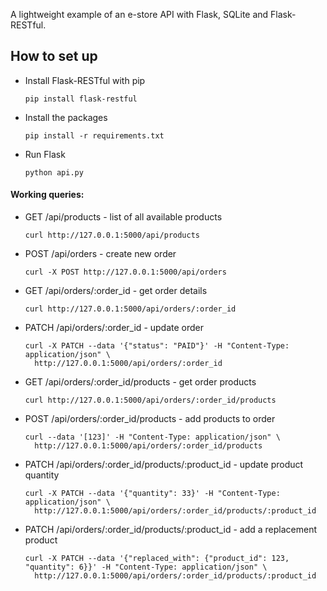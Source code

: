 A lightweight example of an e-store API with Flask, SQLite and Flask-RESTful.

## How to set up ##

- Install Flask-RESTful with pip
    ```
    pip install flask-restful
    ```

- Install the packages
    ```
    pip install -r requirements.txt
    ```
    
- Run Flask 
    ```
    python api.py
    ```


#### Working queries: ####

* GET /api/products - list of all available products
    ```
    curl http://127.0.0.1:5000/api/products
    ```

* POST /api/orders - create new order
    ```
    curl -X POST http://127.0.0.1:5000/api/orders
    ```

* GET /api/orders/:order_id - get order details
    ```
    curl http://127.0.0.1:5000/api/orders/:order_id
    ```

* PATCH /api/orders/:order_id - update order
    ```
    curl -X PATCH --data '{"status": "PAID"}' -H "Content-Type: application/json" \
      http://127.0.0.1:5000/api/orders/:order_id
    ```

* GET /api/orders/:order_id/products - get order products
    ```
    curl http://127.0.0.1:5000/api/orders/:order_id/products
    ```

* POST /api/orders/:order_id/products - add products to order
    ```
    curl --data '[123]' -H "Content-Type: application/json" \
      http://127.0.0.1:5000/api/orders/:order_id/products
    ```

* PATCH /api/orders/:order_id/products/:product_id - update product quantity
    ```
    curl -X PATCH --data '{"quantity": 33}' -H "Content-Type: application/json" \
      http://127.0.0.1:5000/api/orders/:order_id/products/:product_id
    ```

* PATCH /api/orders/:order_id/products/:product_id - add a replacement product
    ```
    curl -X PATCH --data '{"replaced_with": {"product_id": 123, "quantity": 6}}' -H "Content-Type: application/json" \
      http://127.0.0.1:5000/api/orders/:order_id/products/:product_id
    ```
